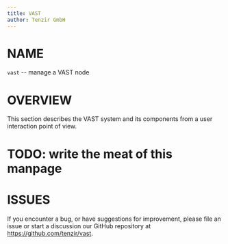 ```yaml
---
title: VAST
author: Tenzir GmbH
---
```


# NAME
`vast` -- manage a VAST node

# OVERVIEW
This section describes the VAST system and its components from a user
interaction point of view.

# TODO: write the meat of this manpage

# ISSUES

If you encounter a bug, or have suggestions for improvement, please file an issue
or start a discussion our GitHub repository at <https://github.com/tenzir/vast>.
